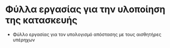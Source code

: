 # Φύλλα εργασίας για την υλοποίηση της κατασκευής
- Φύλλο εργασίας για τον υπολογισμό απόστασης με τους αισθητήρες υπέρηχων
